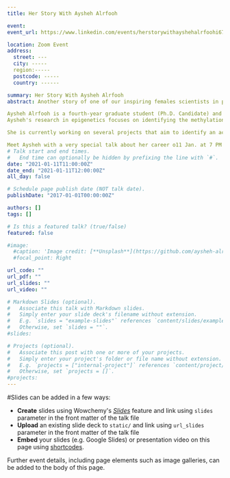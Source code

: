 ```yaml
---
title: Her Story With Aysheh Alrfooh

event: 
event_url: https://www.linkedin.com/events/herstorywithayshehalrfoohi6752686267898621952/

location: Zoom Event 
address:
  street: ---
  city: -----
  region:-----
  postcode: -----
  country: ------

summary: Her Story With Aysheh Alrfooh
abstract: Another story of one of our inspiring females scientists in pharmacy

Aysheh Alrfooh is a fourth-year graduate student (Ph.D. Candidate) and Research Assistant in Dr. Gaine's lab in the Department of Pharmaceutical Sciences and Experimental Therapeutics (PSET) at the University of Iowa. Aysheh works under the supervision of Dr. Marie Gaine after joining her lab in June 2020.
Aysheh's research in epigenetics focuses on identifying the methylation profile for mental health disorders. 

She is currently working on several projects that aim to identify an accessible diagnostics and prognostics biomarker for mental health disorders (bipolar disorder, schizophrenia, and suicidal behavior) and to help to understand the biological mechanism that underlying these diseases.

Meet Aysheh with a very special talk about her career o11 Jan. at 7 PM ( Cairo Time ) on Zoom application
# Talk start and end times.
#   End time can optionally be hidden by prefixing the line with `#`.
date: "2021-01-11T11:00:00Z"
date_end: "2021-01-11T12:00:00Z"
all_day: false

# Schedule page publish date (NOT talk date).
publishDate: "2017-01-01T00:00:00Z"

authors: []
tags: []

# Is this a featured talk? (true/false)
featured: false

#image:
  #caption: 'Image credit: [**Unsplash**](https://github.com/aysheh-alrfooh/Gaine-Lab/blob/main/assets/images/1609949878064.png)'
  #focal_point: Right

url_code: ""
url_pdf: ""
url_slides: ""
url_video: ""

# Markdown Slides (optional).
#   Associate this talk with Markdown slides.
#   Simply enter your slide deck's filename without extension.
#   E.g. `slides = "example-slides"` references `content/slides/example-slides.md`.
#   Otherwise, set `slides = ""`.
#slides:

# Projects (optional).
#   Associate this post with one or more of your projects.
#   Simply enter your project's folder or file name without extension.
#   E.g. `projects = ["internal-project"]` references `content/project/deep-learning/index.md`.
#   Otherwise, set `projects = []`.
#projects:
---
```


#Slides can be added in a few ways:

- **Create** slides using Wowchemy's [*Slides*](https://wowchemy.com/docs/managing-content/#create-slides) feature and link using `slides` parameter in the front matter of the talk file
- **Upload** an existing slide deck to `static/` and link using `url_slides` parameter in the front matter of the talk file
- **Embed** your slides (e.g. Google Slides) or presentation video on this page using [shortcodes](https://wowchemy.com/docs/writing-markdown-latex/).

Further event details, including page elements such as image galleries, can be added to the body of this page.
